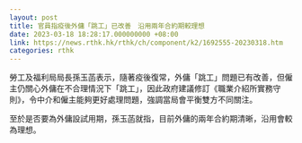 ```yaml
---
layout: post
title: 官員指疫後外傭「跳工」已改善　沿用兩年合約期較理想
date: 2023-03-18 18:28:17.000000000 +08:00
link: https://news.rthk.hk/rthk/ch/component/k2/1692555-20230318.htm
categories: rthk
---
```


勞工及福利局局長孫玉菡表示，隨著疫後復常，外傭「跳工」問題已有改善，但僱主仍關心外傭在不合理情況下「跳工」，因此政府建議修訂《職業介紹所實務守則》，令中介和僱主能夠更好處理問題，強調當局會平衡雙方不同關注。

至於是否要為外傭設試用期，孫玉菡就指，目前外傭的兩年合約期清晰，沿用會較為理想。
